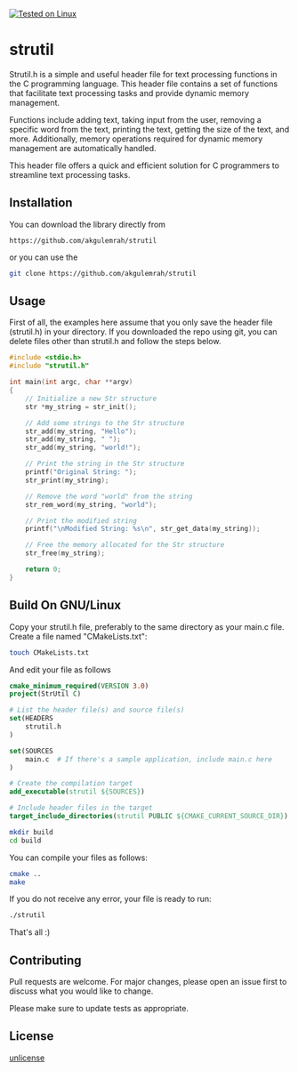 [![Tested on Linux](https://img.shields.io/badge/Tested%20on-Linux-green.svg)](https://github.com/akgulemrah/strutil)

# strutil

Strutil.h is a simple and useful header file for text processing functions in the C programming language. This header file contains a set of functions that facilitate text processing tasks and provide dynamic memory management.

Functions include adding text, taking input from the user, removing a specific word from the text, printing the text, getting the size of the text, and more. Additionally, memory operations required for dynamic memory management are automatically handled.

This header file offers a quick and efficient solution for C programmers to streamline text processing tasks.

## Installation

You can download the library directly from 
```
https://github.com/akgulemrah/strutil
```
or you can use the 
```bash
git clone https://github.com/akgulemrah/strutil
```


## Usage
First of all, the examples here assume that you only save the header file (strutil.h) in your directory. 
If you downloaded the repo using git, you can delete files other than strutil.h and follow the steps below. 

```c
#include <stdio.h>
#include "strutil.h"

int main(int argc, char **argv)
{
	// Initialize a new Str structure
	str *my_string = str_init();

	// Add some strings to the Str structure
	str_add(my_string, "Hello");
	str_add(my_string, " ");
	str_add(my_string, "world!");

	// Print the string in the Str structure
	printf("Original String: ");
	str_print(my_string);

	// Remove the word "world" from the string
	str_rem_word(my_string, "world");

	// Print the modified string
	printf("\nModified String: %s\n", str_get_data(my_string));

	// Free the memory allocated for the Str structure
	str_free(my_string);

	return 0;
}
```

## Build On GNU/Linux
Copy your strutil.h file, preferably to the same directory as your main.c file. Create a file named "CMakeLists.txt":
```bash
touch CMakeLists.txt
```

And edit your file as follows
```cmake
cmake_minimum_required(VERSION 3.0)
project(StrUtil C)

# List the header file(s) and source file(s)
set(HEADERS
	strutil.h
)

set(SOURCES
	main.c  # If there's a sample application, include main.c here
)

# Create the compilation target
add_executable(strutil ${SOURCES})

# Include header files in the target
target_include_directories(strutil PUBLIC ${CMAKE_CURRENT_SOURCE_DIR})
```
```bash
mkdir build
cd build
```

You can compile your files as follows: 
```bash
cmake ..
make
```

If you do not receive any error, your file is ready to run:
```bash
./strutil
```

That's all :)

## Contributing

Pull requests are welcome. For major changes, please open an issue first
to discuss what you would like to change.

Please make sure to update tests as appropriate.


## License

[unlicense](https://unlicense.org/)
